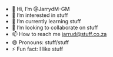 - 👋 Hi, I’m @JarrydM-GM
- 👀 I’m interested in stuff
- 🌱 I’m currently learning stuff
- 💞️ I’m looking to collaborate on stuff
- 📫 How to reach me jarrud@stuff.co.za
- 😄 Pronouns: stuff/stuff
- ⚡ Fun fact: I like stuff

<!---
JarrydM-GM/JarrydM-GM is a ✨ special ✨ repository because its `README.md` (this file) appears on your GitHub profile.
You can click the Preview link to take a look at your changes.
--->
